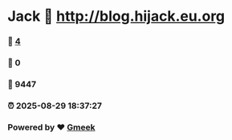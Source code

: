 # Jack :link: http://blog.hijack.eu.org 
### :page_facing_up: [4](http://blog.hijack.eu.org/tag.html) 
### :speech_balloon: 0 
### :hibiscus: 9447 
### :alarm_clock: 2025-08-29 18:37:27 
### Powered by :heart: [Gmeek](https://github.com/Meekdai/Gmeek)
